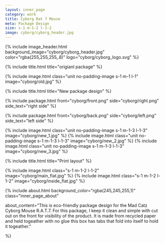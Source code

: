 ```yaml
---
layout: inner_page
category: work
title: Cyborg Rat 7 Mouse
meta: Package Design
size: s-1 m-1-2 l-1-2
image: cyborg/cyborg_header.jpg
---
```


{% include image_header.html background_image="cyborg/cyborg_header.jpg" color="rgba(255,255,255,.8)" logo="cyborg/cyborg_logo.svg" %}

{% include title.html title="origianl package" %}

{% include image.html class="unit no-padding-image s-1 m-1 l-1" image="cyborg/old.jpg" %}

<div class="s-1 m-1 l-1 background_light_grey_page">

{% include title.html title="New package design" %}

</div>

{% include package.html front="cyborg/front.png" side="cyborg/right.png" side_text="right side" %}

{% include package.html front="cyborg/back.png" side="cyborg/left.png" side_text="left side" %}

{% include image.html class="unit no-padding-image s-1 m-1-3 l-1-3" image="cyborg/new_1.jpg" %}
{% include image.html class="unit no-padding-image s-1 m-1-3 l-1-3" image="cyborg/new_2.jpg" %}
{% include image.html class="unit no-padding-image s-1 m-1-3 l-1-3" image="cyborg/new_3.jpg" %}

{% include title.html title="Print layout" %}

{% include image.html class="s-1 m-1-2 l-1-2" image="cyborg/main_flat.jpg" %}
{% include image.html class="s-1 m-1-2 l-1-2" image="cyborg/inside_flat.jpg" %}

{% include about.html background_color="rgba(245,245,255,1)" class="inner_page_about"

about_content="This is eco-friendly package design for the Mad Catz Cyborg Mouse R.A.T.7. For this package, I keep it clean and simple with cut out on the front for visibility of the product. It is made from recycled paper and held togeather with no glue this box has tabs that fold into itself to hold it togeather." 

%}
